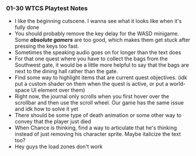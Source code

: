 ### 01-30 WTCS Playtest Notes
- I like the beginning cutscene. I wanna see what it looks like when it's fully done 
- You should probably remove the key delay for the WASD minigame. Some ***absolute gamers*** are too good, which makes them get stuck after pressing the keys too fast.
- Sometimes the speaking audio goes on for longer than the text does
- For that one quest where you have to collect the bags from the Southwest gate, it would be a little more helpful to say that the bags are next to the dining hall rather than the gate.
- Find some way to highlight items that are current quest objectives. (idk put a custom shader on them when the quest is active, or put a world-space UI element over them)
- Right now, the journal only scrolls when you first hover over the scrollbar and then use the scroll wheel. Our game has the same issue and idk how to solve it yet
- There should be some type of death animation or some other way to convey that the player just died
- When Chance is thinking, find a way to articulate that he's thinking instead of just removing his character sprite. Maybe italicize the text too?
- Hey guys the load zones don't work
